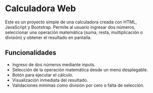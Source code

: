 # Calculadora Web

Este es un proyecto simple de una calculadora creada con HTML, JavaScript y Bootstrap. Permite al usuario ingresar dos números, seleccionar una operación matemática (suma, resta, multiplicación o división) y obtener el resultado en pantalla.

## Funcionalidades

- Ingreso de dos números mediante inputs.
- Selección de la operación matemática desde un menú desplegable.
- Botón para ejecutar el cálculo.
- Visualización inmediata del resultado.
- Validaciones mínimas como división por cero o falta de selección.
